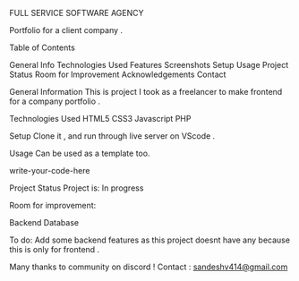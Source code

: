 FULL SERVICE SOFTWARE AGENCY

Portfolio for a client company .

Table of Contents

General Info
Technologies Used
Features
Screenshots
Setup
Usage
Project Status
Room for Improvement
Acknowledgements
Contact


General Information
This is project I took as a freelancer to make frontend for a company portfolio .

Technologies Used
HTML5
CSS3
Javascript
PHP

Setup
Clone it , and run through live server on VScode .


Usage
Can be used as a template too.

write-your-code-here

Project Status
Project is: In progress

Room for improvement:

Backend
Database

To do:
Add some backend features as this project doesnt have any because this is only for frontend .


Many thanks to community on discord !
Contact : sandeshv414@gmail.com
